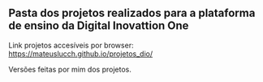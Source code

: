 ## Pasta dos projetos realizados para a plataforma de ensino da Digital Inovattion One

Link projetos accesíveis por browser: https://mateuslucch.github.io/projetos_dio/

Versões feitas por mim dos projetos.
